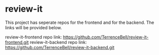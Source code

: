 # review-it
This project has seperate repos for the frontend and for the backend. The links will be provided below.

review-it-frontend repo link: https://github.com/TerrenceBell/review-it-frontend.git
review-it-backend repo link: https://github.com/TerrenceBell/review-it-backend.git
